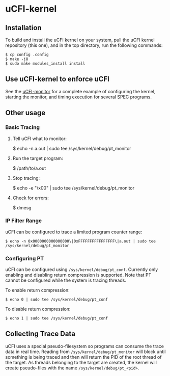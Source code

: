 # uCFI-kernel

## Installation

To build and install the uCFI kernel on your system, pull the uCFI kernel
repository (this one), and in the top directory, run the following commands:

    $ cp config .config
    $ make -j8
    $ sudo make modules_install install
    
## Use uCFI-kernel to enforce uCFI

See the [uCFI-monitor](https://github.com/uCFI-GATech/ucfi-compiler) for a complete example of configuring the kernel, starting the monitor, and timing execution for several SPEC programs.

## Other usage

### Basic Tracing

1. Tell uCFI what to monitor:

    $ echo -n a.out | sudo tee /sys/kernel/debug/pt_monitor

2. Run the target program:

    $ /path/to/a.out

3. Stop tracing:

    $ echo -e "\x00" | sudo tee /sys/kernel/debug/pt_monitor

4. Check for errors:

    $ dmesg

### IP Filter Range

uCFI can be configured to trace a limited program counter range:

    $ echo -n 0x0000000000000000\|0xFFFFFFFFFFFFFFFF\|a.out | sudo tee /sys/kernel/debug/pt_monitor

### Configuring PT

uCFI can be configured using `/sys/kernel/debug/pt_conf`. Currently only
enabling and disabling return compression is supported. Note that PT
cannot be configured while the system is tracing threads.

To enable return compression:

    $ echo 0 | sudo tee /sys/kernel/debug/pt_conf

To disable return compression:

    $ echo 1 | sudo tee /sys/kernel/debug/pt_conf

## Collecting Trace Data

uCFI uses a special pseudo-filesystem so programs can consume the trace data in
real time. Reading from `/sys/kernel/debug/pt_monitor` will block until
something is being traced and then will return the PID of the root thread of
the target. As threads belonging to the target are created, the kernel will
create pseudo-files with the name `/sys/kernel/debug/pt_<pid>`.
